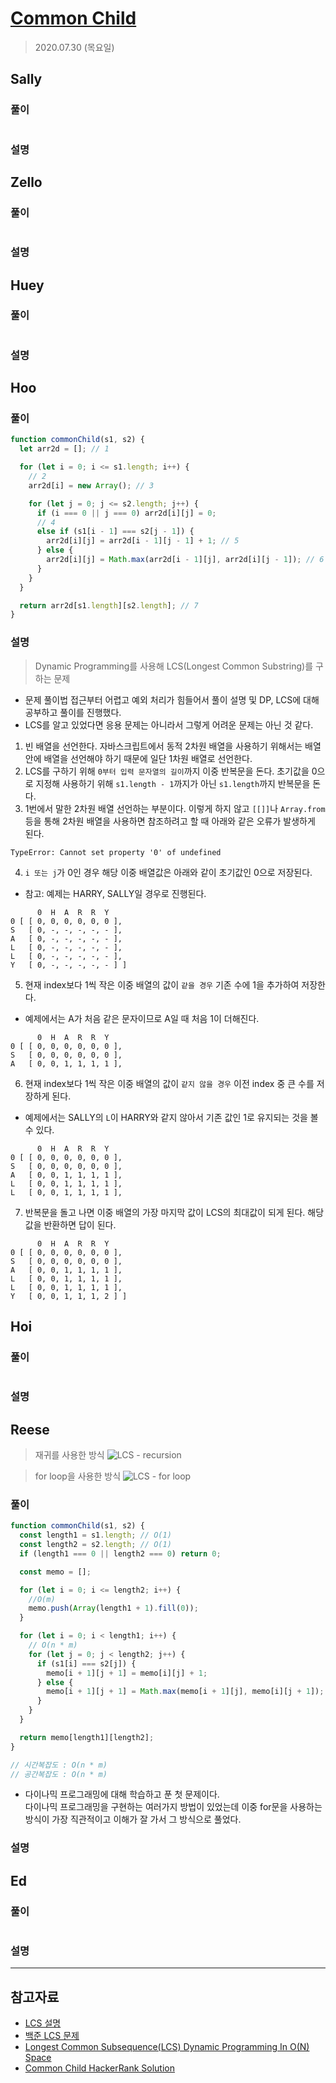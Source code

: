 # [Common Child](https://www.hackerrank.com/challenges/common-child/problem?h_l=interview&playlist_slugs%5B%5D=interview-preparation-kit&playlist_slugs%5B%5D=strings)

> 2020.07.30 (목요일)

## Sally

### 풀이

```js
```

### 설명

## Zello

### 풀이

```js
```

### 설명

## Huey

### 풀이

```js
```

### 설명

## Hoo

### 풀이

```js
function commonChild(s1, s2) {
  let arr2d = []; // 1

  for (let i = 0; i <= s1.length; i++) {
    // 2
    arr2d[i] = new Array(); // 3

    for (let j = 0; j <= s2.length; j++) {
      if (i === 0 || j === 0) arr2d[i][j] = 0;
      // 4
      else if (s1[i - 1] === s2[j - 1]) {
        arr2d[i][j] = arr2d[i - 1][j - 1] + 1; // 5
      } else {
        arr2d[i][j] = Math.max(arr2d[i - 1][j], arr2d[i][j - 1]); // 6
      }
    }
  }

  return arr2d[s1.length][s2.length]; // 7
}
```

### 설명

> Dynamic Programming를 사용해 LCS(Longest Common Substring)를 구하는 문제

- 문제 풀이법 접근부터 어렵고 예외 처리가 힘들어서 풀이 설명 및 DP, LCS에 대해 공부하고 풀이를 진행했다.
- LCS를 알고 있었다면 응용 문제는 아니라서 그렇게 어려운 문제는 아닌 것 같다.

1. 빈 배열을 선언한다. 자바스크립트에서 동적 2차원 배열을 사용하기 위해서는 배열 안에 배열을 선언해야 하기 때문에 일단 1차원 배열로 선언한다.
2. LCS를 구하기 위해 `0부터 입력 문자열의 길이`까지 이중 반복문을 돈다. 초기값을 0으로 지정해 사용하기 위해 `s1.length - 1`까지가 아닌 `s1.length`까지 반복문을 돈다.
3. 1번에서 말한 2차원 배열 선언하는 부분이다. 이렇게 하지 않고 `[[]]`나 `Array.from` 등을 통해 2차원 배열을 사용하면 참조하려고 할 때 아래와 같은 오류가 발생하게 된다.

```plain
TypeError: Cannot set property '0' of undefined
```

4. `i 또는 j`가 0인 경우 해당 이중 배열값은 아래와 같이 초기값인 0으로 저장된다.

- 참고: 예제는 HARRY, SALLY일 경우로 진행된다.

```
      0  H  A  R  R  Y
0 [ [ 0, 0, 0, 0, 0, 0 ],
S   [ 0, -, -, -, -, - ],
A   [ 0, -, -, -, -, - ],
L   [ 0, -, -, -, -, - ],
L   [ 0, -, -, -, -, - ],
Y   [ 0, -, -, -, -, - ] ]
```

5. 현재 index보다 1씩 작은 이중 배열의 값이 `같을 경우` 기존 수에 1을 추가하여 저장한다.

- 예제에서는 A가 처음 같은 문자이므로 A일 때 처음 1이 더해진다.

```
      0  H  A  R  R  Y
0 [ [ 0, 0, 0, 0, 0, 0 ],
S   [ 0, 0, 0, 0, 0, 0 ],
A   [ 0, 0, 1, 1, 1, 1 ],
```

6. 현재 index보다 1씩 작은 이중 배열의 값이 `같지 않을 경우` 이전 index 중 큰 수를 저장하게 된다.

- 예제에서는 SALLY의 `L`이 HARRY와 같지 않아서 기존 값인 1로 유지되는 것을 볼 수 있다.

```
      0  H  A  R  R  Y
0 [ [ 0, 0, 0, 0, 0, 0 ],
S   [ 0, 0, 0, 0, 0, 0 ],
A   [ 0, 0, 1, 1, 1, 1 ],
L   [ 0, 0, 1, 1, 1, 1 ],
L   [ 0, 0, 1, 1, 1, 1 ],
```

7. 반복문을 돌고 나면 이중 배열의 가장 마지막 값이 LCS의 최대값이 되게 된다. 해당 값을 반환하면 답이 된다.

```
      0  H  A  R  R  Y
0 [ [ 0, 0, 0, 0, 0, 0 ],
S   [ 0, 0, 0, 0, 0, 0 ],
A   [ 0, 0, 1, 1, 1, 1 ],
L   [ 0, 0, 1, 1, 1, 1 ],
L   [ 0, 0, 1, 1, 1, 1 ],
Y   [ 0, 0, 1, 1, 1, 2 ] ]
```

## Hoi

### 풀이

```js
```

### 설명

## Reese

> 재귀를 사용한 방식
> ![LCS - recursion](https://i.postimg.cc/xTfcLZXK/image.png)

> for loop을 사용한 방식
> ![LCS - for loop](https://i.postimg.cc/Hsg0NMzT/image.png)

### 풀이

```js
function commonChild(s1, s2) {
  const length1 = s1.length; // O(1)
  const length2 = s2.length; // O(1)
  if (length1 === 0 || length2 === 0) return 0;

  const memo = [];

  for (let i = 0; i <= length2; i++) {
    //O(m)
    memo.push(Array(length1 + 1).fill(0));
  }

  for (let i = 0; i < length1; i++) {
    // O(n * m)
    for (let j = 0; j < length2; j++) {
      if (s1[i] === s2[j]) {
        memo[i + 1][j + 1] = memo[i][j] + 1;
      } else {
        memo[i + 1][j + 1] = Math.max(memo[i + 1][j], memo[i][j + 1]);
      }
    }
  }

  return memo[length1][length2];
}

// 시간복잡도 : O(n * m)
// 공간복잡도 : O(n * m)
```

- 다이나믹 프로그래밍에 대해 학습하고 푼 첫 문제이다.  
  다이나믹 프로그래밍을 구현하는 여러가지 방법이 있었는데 이중 for문을 사용하는 방식이 가장 직관적이고 이해가 잘 가서 그 방식으로 풀었다.

### 설명

## Ed

### 풀이

```js
```

### 설명

---

## 참고자료

- [LCS 설명](https://twinw.tistory.com/126)
- [백준 LCS 문제](https://www.acmicpc.net/problem/9251)
- [Longest Common Subsequence(LCS) Dynamic Programming In O(N) Space](https://www.youtube.com/watch?v=DuikFLPt8WQ)
- [Common Child HackerRank Solution](https://www.youtube.com/watch?v=ItRZRx8kvwY)
